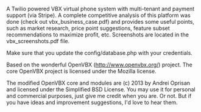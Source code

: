 A Twilio powered VBX virtual phone system with multi-tenant and payment support (via Stripe).
A complete competitive analysis of this platform was done (check out vbx_business_case.pdf) and provides some useful points, such as market research, price point suggestions, feature subset recommendations to maximize profit, etc.
Screenshots are located in the vbx_screenshots.pdf file.

Make sure that you update the config/database.php with your credentials.

Based on the wonderful OpenVBX (http://www.openvbx.org/) project.
The core OpenVBX project is licensed under the Mozilla license.

The modified OpenVBX core and modules are (c) 2013 by Andrei Oprisan and licensed under the Simplified BSD License.
You may use it for personal and commercial purposes, just give me credit when you are. Or not.
But if you have ideas and improvement suggestions, I'd love to hear them.

